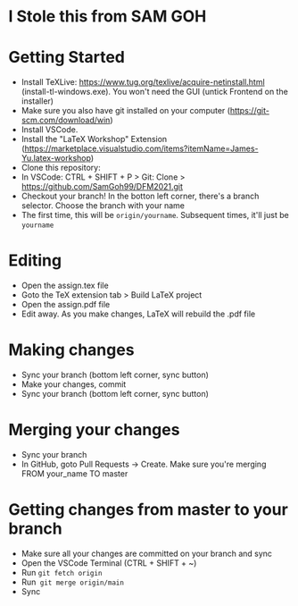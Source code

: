 # I Stole this from SAM GOH

# Getting Started
* Install TeXLive: https://www.tug.org/texlive/acquire-netinstall.html (install-tl-windows.exe). You won't need the GUI (untick Frontend on the installer)
* Make sure you also have git installed on your computer (https://git-scm.com/download/win)
* Install VSCode.
* Install the "LaTeX Workshop" Extension (https://marketplace.visualstudio.com/items?itemName=James-Yu.latex-workshop)
* Clone this repository:
* In VSCode: CTRL + SHIFT + P > Git: Clone > https://github.com/SamGoh99/DFM2021.git
* Checkout your branch! In the botton left corner, there's a branch selector. Choose the branch with your name
* The first time, this will be `origin/yourname`. Subsequent times, it'll just be `yourname`

# Editing 
* Open the assign.tex file
* Goto the TeX extension tab > Build LaTeX project
* Open the assign.pdf file
* Edit away. As you make changes, LaTeX will rebuild the .pdf file

# Making changes
* Sync your branch (bottom left corner, sync button)
* Make your changes, commit
* Sync your branch (bottom left corner, sync button)

# Merging your changes
* Sync your branch
* In GitHub, goto Pull Requests -> Create. Make sure you're merging FROM your_name TO master

# Getting changes from master to your branch
* Make sure all your changes are committed on your branch and sync
* Open the VSCode Terminal (CTRL + SHIFT + ~)
* Run `git fetch origin`
* Run` git merge origin/main`
* Sync
